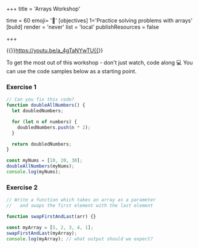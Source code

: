 +++
title = 'Arrays Workshop'

time = 60
emoji= '📼'
[objectives]
    1='Practice solving problems with arrays'
[build]
  render = 'never'
  list = 'local'
  publishResources = false

+++

{{<youtube>}}https://youtu.be/a_4gTaNYwTU{{</youtube>}}

To get the most out of this workshop - don't just watch, code along 💻
You can use the code samples below as a starting point.

### Exercise 1

```js
// Can you fix this code?
function doubleAllNumbers() {
  let doubledNumbers;

  for (let n of numbers) {
    doubledNumbers.push(n * 2);
  }

  return doubledNumbers;
}

const myNums = [10, 20, 30];
doubleAllNumbers(myNums);
console.log(myNums);
```

### Exercise 2

```js
// Write a function which takes an array as a parameter
//   and swaps the first element with the last element

function swapFirstAndLast(arr) {}

const myArray = [5, 2, 3, 4, 1];
swapFirstAndLast(myArray);
console.log(myArray); // what output should we expect?
```

